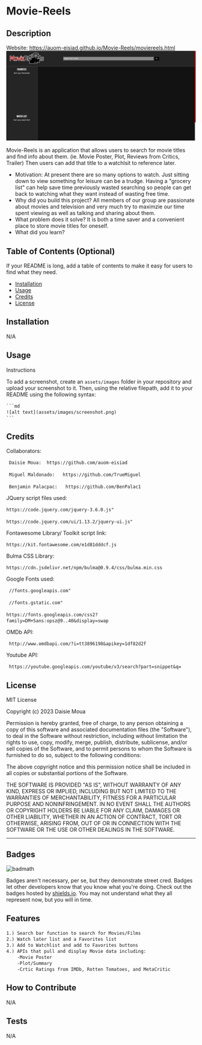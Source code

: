 # Movie-Reels

## Description
Website: https://auom-eisiad.github.io/Movie-Reels/moviereels.html
![Website](assets/images/website.png)

Movie-Reels is an application that allows users to search for movie titles and find info about them. (ie. Movie Poster, Plot, Reviews from Critics, Trailer)
Then users can add that title to a watchlsit to reference later.

- Motivation: At present there are so many options to watch.  Just sitting down to view something for leisure can be a trudge.
     Having a "grocery list" can help save time previously wasted searching so people can get back to watching what they want instead of wasting
      free time. 
- Why did you build this project? All members of our group are passionate about movies and television and very much try to maximzie our time spent viewing as well as talking and sharing about them.
- What problem does it solve? It is both a time saver and a convenient place to store movie titles for oneself.
- What did you learn?

## Table of Contents (Optional)

If your README is long, add a table of contents to make it easy for users to find what they need.

- [Installation](#installation)
- [Usage](#usage)
- [Credits](#credits)
- [License](#license)

## Installation

N/A

## Usage

Instructions


To add a screenshot, create an `assets/images` folder in your repository and upload your screenshot to it. Then, using the relative filepath, add it to your README using the following syntax:

    ```md
    ![alt text](assets/images/screenshot.png)
    ```

## Credits

Collaborators:

     Daisie Moua:  https://github.com/auom-eisiad
     
     Miguel Maldonado:   https://github.com/TrueMiguel
     
     Benjamin Palacpac:   https://github.com/BenPalac1

JQuery script files used: 

    https://code.jquery.com/jquery-3.6.0.js"
    
    https://code.jquery.com/ui/1.13.2/jquery-ui.js"

Fontawesome Library/ Toolkit script link:

    https://kit.fontawesome.com/e1d81dddcf.js
    
Bulma CSS Library:

    https://cdn.jsdelivr.net/npm/bulma@0.9.4/css/bulma.min.css

Google Fonts used:

     //fonts.googleapis.com"
     
     //fonts.gstatic.com"
     
    https://fonts.googleapis.com/css2?family=DM+Sans:opsz@9..40&display=swap

OMDb API: 

     http://www.omdbapi.com/?i=tt3896198&apikey=1df82d2f
     
Youtube API:

     https://youtube.googleapis.com/youtube/v3/search?part=snippet&q=
     


## License

MIT License

Copyright (c) 2023 Daisie Moua

Permission is hereby granted, free of charge, to any person obtaining a copy
of this software and associated documentation files (the "Software"), to deal
in the Software without restriction, including without limitation the rights
to use, copy, modify, merge, publish, distribute, sublicense, and/or sell
copies of the Software, and to permit persons to whom the Software is
furnished to do so, subject to the following conditions:

The above copyright notice and this permission notice shall be included in all
copies or substantial portions of the Software.

THE SOFTWARE IS PROVIDED "AS IS", WITHOUT WARRANTY OF ANY KIND, EXPRESS OR
IMPLIED, INCLUDING BUT NOT LIMITED TO THE WARRANTIES OF MERCHANTABILITY,
FITNESS FOR A PARTICULAR PURPOSE AND NONINFRINGEMENT. IN NO EVENT SHALL THE
AUTHORS OR COPYRIGHT HOLDERS BE LIABLE FOR ANY CLAIM, DAMAGES OR OTHER
LIABILITY, WHETHER IN AN ACTION OF CONTRACT, TORT OR OTHERWISE, ARISING FROM,
OUT OF OR IN CONNECTION WITH THE SOFTWARE OR THE USE OR OTHER DEALINGS IN THE
SOFTWARE.

---

## Badges

![badmath](https://img.shields.io/github/languages/top/lernantino/badmath)

Badges aren't necessary, per se, but they demonstrate street cred. Badges let other developers know that you know what you're doing. Check out the badges hosted by [shields.io](https://shields.io/). You may not understand what they all represent now, but you will in time.

## Features

    1.) Search bar function to search for Movies/Films
    2.) Watch later list and a Favorites list
    3.) Add to Watchlist and add to Favorites buttons
    4.) APIs that pull and display Movie data including: 
        -Movie Poster
        -Plot/Summary
        -Crtic Ratings from IMDb, Rotten Tomatoes, and MetaCritic

## How to Contribute

N/A

## Tests

N/A
